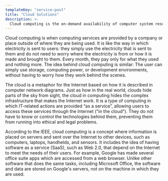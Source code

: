```yaml
---
templateKey: "service-post"
title: "Cloud Solutions"
description: >-
  Cloud computing is the on-demand availability of computer system resources, especially data storage and computing power, without direct active management by the user.
---
```


Cloud computing is when computing services are provided by a company or place outside of where they are being used. It is like the way in which electricity is sent to users: they simply use the electricity that is sent to them and do not need to worry where the electricity is from or how it is made and brought to them. Every month, they pay only for what they used and nothing more. The idea behind cloud computing is similar: The user can simply use storage, computing power, or development environments, without having to worry how they work behind the scenes.

The cloud is a metaphor for the Internet based on how it is described in computer network diagrams. Just as how in the real world, clouds hide parts of the sky from sight, the cloud in computing hides the complex infrastructure that makes the Internet work. It is a type of computing in which IT-related actions are provided “as a service”, allowing users to access these services through the Internet ("in the cloud"). They do not have to know or control the technologies behind them, preventing them from running into ethical and legal problems.

According to the IEEE, cloud computing is a concept where information is placed on servers and sent over the Internet to other devices, such as computers, laptops, handhelds, and sensors. It includes the idea of having software as a service (SaaS), such as Web 2.0, that depend on the Internet to meet the needs of their users. For example, Google has made several office suite apps which are accessed from a web browser. Unlike other software that does the same tasks, including Microsoft Office, the software and data are stored on Google's servers, not on the machine in which they are used.
